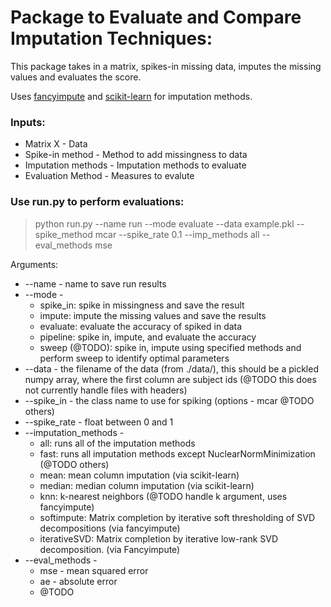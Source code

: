 # Package to Evaluate and Compare Imputation Techniques:

This package takes in a matrix, spikes-in missing data, imputes the missing values and evaluates the score.

Uses [fancyimpute](https://github.com/hammerlab/fancyimpute) and [scikit-learn](http://scikit-learn.org/stable/) for imputation methods.

### Inputs:
* Matrix X - Data
* Spike-in method - Method to add missingness to data
* Imputation methods - Imputation methods to evaluate
* Evaluation Method - Measures to evalute 

### Use run.py to perform evaluations:

> python run.py --name run --mode evaluate --data example.pkl --spike\_method mcar --spike\_rate 0.1 --imp\_methods all \-\-eval\_methods mse

Arguments:

* --name - name to save run results
* --mode - 
	* spike_in: spike in missingness and save the result
	* impute: impute the missing values and save the results 
	* evaluate: evaluate the accuracy of spiked in data
	* pipeline: spike in, impute, and evaluate the accuracy
	* sweep (@TODO): spike in, impute using specified methods and perform sweep to identify optimal parameters
* --data  - the filename of the data (from ./data/), this should be a pickled numpy array, where the first column are subject ids (@TODO this does not currently handle files with headers)
* --spike_in - the class name to use for spiking (options - mcar @TODO others)
* --spike_rate - float between 0 and 1
* --imputation_methods - 
	* all: runs all of the imputation methods
	* fast: runs all imputation methods except NuclearNormMinimization (@TODO others)
	* mean: mean column imputation (via scikit-learn)
	* median: median column imputation (via scikit-learn)
	* knn: k-nearest neighbors (@TODO handle k argument, uses fancyimpute) 
	* softimpute: Matrix completion by iterative soft thresholding of SVD decompositions (via fancyimpute)
	* iterativeSVD: Matrix completion by iterative low-rank SVD decomposition. (via Fancyimpute)
* --eval_methods - 
	* mse - mean squared error
	* ae - absolute error 
	* @TODO
